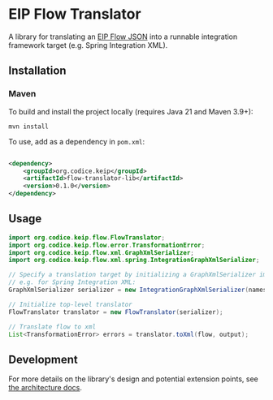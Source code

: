 # EIP Flow Translator

A library for translating
an [EIP Flow JSON](/schemas/model/json/eipFlow.schema.json) into
a runnable integration framework target (e.g. Spring Integration XML).

## Installation

### Maven

To build and install the project locally (requires Java 21 and Maven 3.9+):

```shell
mvn install
```

To use, add as a dependency in `pom.xml`:

```xml

<dependency>
    <groupId>org.codice.keip</groupId>
    <artifactId>flow-translator-lib</artifactId>
    <version>0.1.0</version>
</dependency>
```

## Usage

```java
import org.codice.keip.flow.FlowTranslator;
import org.codice.keip.flow.error.TransformationError;
import org.codice.keip.flow.xml.GraphXmlSerializer;
import org.codice.keip.flow.xml.spring.IntegrationGraphXmlSerializer;

// Specify a translation target by initializing a GraphXmlSerializer implementation
// e.g. for Spring Integration XML:
GraphXmlSerializer serializer = new IntegrationGraphXmlSerializer(namespaceSpecs);

// Initialize top-level translator
FlowTranslator translator = new FlowTranslator(serializer);

// Translate flow to xml
List<TransformationError> errors = translator.toXml(flow, output);
```

## Development

For more details on the library's design and potential extension points, see [the architecture docs](./ARCHITECTURE.md).